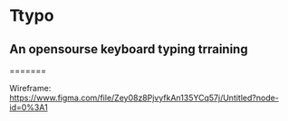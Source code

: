 # Ttypo

## An opensourse keyboard typing trraining

=======

Wireframe: https://www.figma.com/file/Zey08z8PjvyfkAn135YCq57j/Untitled?node-id=0%3A1
